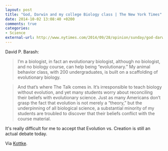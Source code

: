 ```yaml
---
layout: post
title: "God, Darwin and my college Biology class | The New York Times"
date: 2014-10-02 13:08:40 +0200
comments: true
categories: 
- Science
external-url: http://www.nytimes.com/2014/09/28/opinion/sunday/god-darwin-and-my-college-biology-class.html?_r=0
---
```


David P. Barash:

> I’m a biologist, in fact an evolutionary biologist, although no biologist, and no biology course, can help being “evolutionary.” My animal behavior class, with 200 undergraduates, is built on a scaffolding of evolutionary biology.

> And that’s where The Talk comes in. It’s irresponsible to teach biology without evolution, and yet many students worry about reconciling their beliefs with evolutionary science. Just as many Americans don’t grasp the fact that evolution is not merely a “theory,” but the underpinning of all biological science, a substantial minority of my students are troubled to discover that their beliefs conflict with the course material.

It's really difficult for me to accept that Evolution vs. Creation is still an actual debate today.

Via [Kottke](http://kottke.org/14/10/god-darwin-and-biology-class).